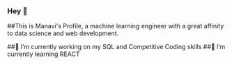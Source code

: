 ### Hey 👋
##This is Manavi's Profile, a machine learning engineer with a great affinity to data science and web development.

##🔭 I’m currently working on my SQL and Competitive Coding skills
##🌱 I’m currently learning REACT
